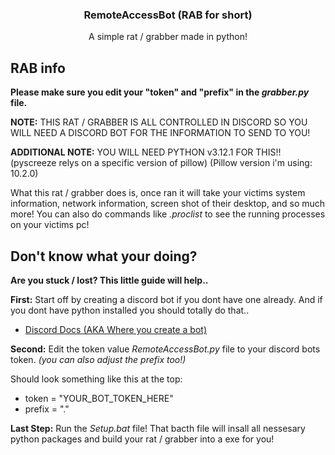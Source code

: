 <h3 align="center">RemoteAccessBot (RAB for short)</h3>

  <p align="center">
    A simple rat / grabber made in python!
    <br />
  </p>
</div>

## RAB info

**Please make sure you edit your "token" and "prefix" in the *grabber.py* file.**

**NOTE:** THIS RAT / GRABBER IS ALL CONTROLLED IN DISCORD SO YOU WILL NEED A DISCORD BOT FOR THE INFORMATION TO SEND TO YOU!

**ADDITIONAL NOTE:** YOU WILL NEED PYTHON v3.12.1 FOR THIS!! (pyscreeze relys on a specific version of pillow) (Pillow version i'm using: 10.2.0)

What this rat / grabber does is, once ran it will take your victims system information, network information, screen shot of their desktop, and so much more!
You can also do commands like *.proclist* to see the running processes on your victims pc!

## Don't know what your doing?

**Are you stuck / lost? This little guide will help..**

**First:** Start off by creating a discord bot if you dont have one already. And if you dont have python installed you should totally do that..

- [Discord Docs (AKA Where you create a bot)](https://discord.com/developers/docs/intro)

**Second:** Edit the token value *RemoteAccessBot.py* file to your discord bots token. *(you can also adjust the prefix too!)*

Should look something like this at the top:
- token = "YOUR_BOT_TOKEN_HERE"
- prefix = "."

**Last Step:** Run the *Setup.bat* file! That bacth file will insall all nessesary python packages and build your rat / grabber into a exe for you!

